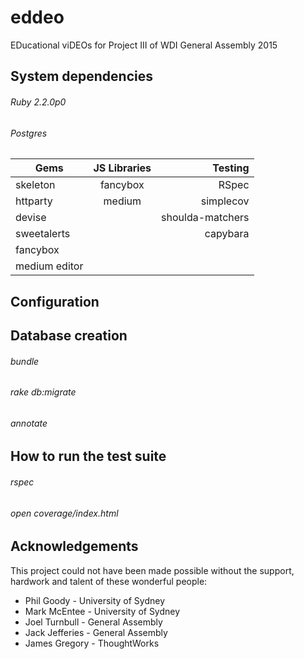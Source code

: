 # eddeo
EDucational viDEOs for Project III of WDI General Assembly 2015

System dependencies
------ 
###### Ruby 2.2.0p0
###### Postgres

| Gems          | JS Libraries  | Testing          |
| ------------- |:-------------:| ----------------:|
| skeleton      | fancybox      | RSpec            |
| httparty      | medium        | simplecov        |
| devise        |               | shoulda-matchers |
| sweetalerts   |               | capybara         |
| fancybox      |               |                  |
| medium editor |               |                  |

Configuration
------ 

Database creation
------ 
###### bundle
###### rake db:migrate
###### annotate

How to run the test suite
------ 
###### rspec
###### open coverage/index.html

Acknowledgements
------
This project could not have been made possible without the support, hardwork and talent of these wonderful people:

+ Phil Goody - University of Sydney
+ Mark McEntee - University of Sydney
+ Joel Turnbull - General Assembly 
+ Jack Jefferies - General Assembly
+ James Gregory - ThoughtWorks
